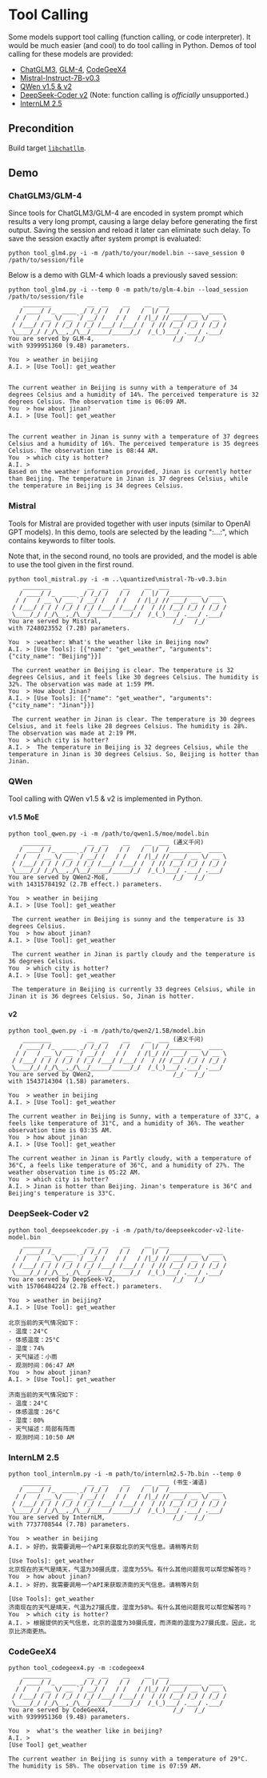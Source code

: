 # Tool Calling

Some models support tool calling (function calling, or code interpreter). It would be much easier (and cool) to do tool calling in Python.
Demos of tool calling for these models are provided:

* [ChatGLM3](../scripts/tool_glm3.py), [GLM-4](../scripts/tool_glm4.py), [CodeGeeX4](../scripts/tool_codegeex4.py)
* [Mistral-Instruct-7B-v0.3](../scripts/tool_mistral.py)
* [QWen v1.5 & v2](../scripts/tool_qwen.py)
* [DeepSeek-Coder v2](../scripts/tool_deepseekcoder.py) (Note: function calling is *officially* unsupported.)
* [InternLM 2.5](../scripts//tool_internlm.py)

## Precondition

Build target [`libchatllm`](binding.md).

## Demo

### ChatGLM3/GLM-4

Since tools for ChatGLM3/GLM-4 are encoded in system prompt which results a very long prompt, causing a large delay before generating the first output.
Saving the session and reload it later can eliminate such delay. To save the session exactly after system prompt is evaluated:

```
python tool_glm4.py -i -m /path/to/your/model.bin --save_session 0 /path/to/session/file
```

Below is a demo with GLM-4 which loads a previously saved session:

```
python tool_glm4.py -i --temp 0 -m path/to/glm-4.bin --load_session /path/to/session/file
    ________          __  __    __    __  ___
   / ____/ /_  ____ _/ /_/ /   / /   /  |/  /_________  ____
  / /   / __ \/ __ `/ __/ /   / /   / /|_/ // ___/ __ \/ __ \
 / /___/ / / / /_/ / /_/ /___/ /___/ /  / // /__/ /_/ / /_/ /
 \____/_/ /_/\__,_/\__/_____/_____/_/  /_(_)___/ .___/ .___/
You are served by GLM-4,                      /_/   /_/
with 9399951360 (9.4B) parameters.

You  > weather in beijing
A.I. > [Use Tool]: get_weather


The current weather in Beijing is sunny with a temperature of 34 degrees Celsius and a humidity of 14%. The perceived temperature is 32 degrees Celsius. The observation time is 06:09 AM.
You  > how about jinan?
A.I. > [Use Tool]: get_weather


The current weather in Jinan is sunny with a temperature of 37 degrees Celsius and a humidity of 16%. The perceived temperature is 35 degrees Celsius. The observation time is 08:44 AM.
You  > which city is hotter?
A.I. >
Based on the weather information provided, Jinan is currently hotter than Beijing. The temperature in Jinan is 37 degrees Celsius, while the temperature in Beijing is 34 degrees Celsius.
```

### Mistral

Tools for Mistral are provided together with user inputs (similar to OpenAI GPT models). In this demo, tools are selected by the leading ":...:",
which contains keywords to filter tools.

Note that, in the second round, no tools are provided, and the model is able to use the tool given in the first round.

```
python tool_mistral.py -i -m ..\quantized\mistral-7b-v0.3.bin
    ________          __  __    __    __  ___
   / ____/ /_  ____ _/ /_/ /   / /   /  |/  /_________  ____
  / /   / __ \/ __ `/ __/ /   / /   / /|_/ // ___/ __ \/ __ \
 / /___/ / / / /_/ / /_/ /___/ /___/ /  / // /__/ /_/ / /_/ /
 \____/_/ /_/\__,_/\__/_____/_____/_/  /_(_)___/ .___/ .___/
You are served by Mistral,                    /_/   /_/
with 7248023552 (7.2B) parameters.

You  > :weather: What's the weather like in Beijing now?
A.I. > [Use Tools]: [{"name": "get_weather", "arguments": {"city_name": "Beijing"}}]

 The current weather in Beijing is clear. The temperature is 32 degrees Celsius, and it feels like 30 degrees Celsius. The humidity is 32%. The observation was made at 1:59 PM.
You  > How about Jinan?
A.I. > [Use Tools]: [{"name": "get_weather", "arguments": {"city_name": "Jinan"}}]

 The current weather in Jinan is clear. The temperature is 30 degrees Celsius, and it feels like 28 degrees Celsius. The humidity is 28%. The observation was made at 2:19 PM.
You  > which city is hotter?
A.I. >  The temperature in Beijing is 32 degrees Celsius, while the temperature in Jinan is 30 degrees Celsius. So, Beijing is hotter than Jinan.
```

### QWen

Tool calling with QWen v1.5 & v2 is implemented in Python.

#### v1.5 MoE

```
python tool_qwen.py -i -m /path/to/qwen1.5/moe/model.bin
    ________          __  __    __    __  ___ (通义千问)
   / ____/ /_  ____ _/ /_/ /   / /   /  |/  /_________  ____
  / /   / __ \/ __ `/ __/ /   / /   / /|_/ // ___/ __ \/ __ \
 / /___/ / / / /_/ / /_/ /___/ /___/ /  / // /__/ /_/ / /_/ /
 \____/_/ /_/\__,_/\__/_____/_____/_/  /_(_)___/ .___/ .___/
You are served by QWen2-MoE,                  /_/   /_/
with 14315784192 (2.7B effect.) parameters.

You  > weather in beijing
A.I. > [Use Tool]: get_weather

 The current weather in Beijing is sunny and the temperature is 33 degrees Celsius.
You  > how about jinan?
A.I. > [Use Tool]: get_weather

 The current weather in Jinan is partly cloudy and the temperature is 36 degrees Celsius.
You  > which city is hotter?
A.I. > [Use Tool]: get_weather

 The temperature in Beijing is currently 33 degrees Celsius, while in Jinan it is 36 degrees Celsius. So, Jinan is hotter.
```

#### v2

```
python tool_qwen.py -i -m /path/to/qwen2/1.5B/model.bin
    ________          __  __    __    __  ___ (通义千问)
   / ____/ /_  ____ _/ /_/ /   / /   /  |/  /_________  ____
  / /   / __ \/ __ `/ __/ /   / /   / /|_/ // ___/ __ \/ __ \
 / /___/ / / / /_/ / /_/ /___/ /___/ /  / // /__/ /_/ / /_/ /
 \____/_/ /_/\__,_/\__/_____/_____/_/  /_(_)___/ .___/ .___/
You are served by QWen2,                      /_/   /_/
with 1543714304 (1.5B) parameters.

You  > weather in beijing
A.I. > [Use Tool]: get_weather

The current weather in Beijing is Sunny, with a temperature of 33°C, a feels like temperature of 31°C, and a humidity of 36%. The weather observation time is 03:35 AM.
You  > how about jinan
A.I. > [Use Tool]: get_weather

The current weather in Jinan is Partly cloudy, with a temperature of 36°C, a feels like temperature of 36°C, and a humidity of 27%. The weather observation time is 05:22 AM.
You  > which city is hotter?
A.I. > Jinan is hotter than Beijing. Jinan's temperature is 36°C and Beijing's temperature is 33°C.
```

### DeepSeek-Coder v2

```
python tool_deepseekcoder.py -i -m /path/to/deepseekcoder-v2-lite-model.bin
    ________          __  __    __    __  ___
   / ____/ /_  ____ _/ /_/ /   / /   /  |/  /_________  ____
  / /   / __ \/ __ `/ __/ /   / /   / /|_/ // ___/ __ \/ __ \
 / /___/ / / / /_/ / /_/ /___/ /___/ /  / // /__/ /_/ / /_/ /
 \____/_/ /_/\__,_/\__/_____/_____/_/  /_(_)___/ .___/ .___/
You are served by DeepSeek-V2,                /_/   /_/
with 15706484224 (2.7B effect.) parameters.

You  > weather in beijing?
A.I. > [Use Tool]: get_weather

北京当前的天气情况如下：
- 温度：24°C
- 体感温度：25°C
- 湿度：74%
- 天气描述：小雨
- 观测时间：06:47 AM
You  > how about jinan?
A.I. > [Use Tool]: get_weather

济南当前的天气情况如下：
- 温度：24°C
- 体感温度：26°C
- 湿度：80%
- 天气描述：局部有阵雨
- 观测时间：10:50 AM
```

### InternLM 2.5

```
python tool_internlm.py -i -m path/to/internlm2.5-7b.bin --temp 0
    ________          __  __    __    __  ___ (书生·浦语)
   / ____/ /_  ____ _/ /_/ /   / /   /  |/  /_________  ____
  / /   / __ \/ __ `/ __/ /   / /   / /|_/ // ___/ __ \/ __ \
 / /___/ / / / /_/ / /_/ /___/ /___/ /  / // /__/ /_/ / /_/ /
 \____/_/ /_/\__,_/\__/_____/_____/_/  /_(_)___/ .___/ .___/
You are served by InternLM,                   /_/   /_/
with 7737708544 (7.7B) parameters.

You  > weather in beijing
A.I. > 好的，我需要调用一个API来获取北京的天气信息。请稍等片刻

[Use Tools]: get_weather
北京现在的天气是晴天，气温为30摄氏度，湿度为55%。有什么其他问题我可以帮您解答吗？
You  > how about jinan?
A.I. > 好的，我需要调用一个API来获取济南的天气信息。请稍等片刻

[Use Tools]: get_weather
济南现在的天气是晴天，气温为27摄氏度，湿度为58%。有什么其他问题我可以帮您解答吗？
You  > which city is hotter?
A.I. > 根据提供的天气信息，北京的温度为30摄氏度，而济南的温度为27摄氏度。因此，北京比济南更热。
```

### CodeGeeX4

```
python tool_codegeex4.py -m :codegeex4
    ________          __  __    __    __  ___
   / ____/ /_  ____ _/ /_/ /   / /   /  |/  /_________  ____
  / /   / __ \/ __ `/ __/ /   / /   / /|_/ // ___/ __ \/ __ \
 / /___/ / / / /_/ / /_/ /___/ /___/ /  / // /__/ /_/ / /_/ /
 \____/_/ /_/\__,_/\__/_____/_____/_/  /_(_)___/ .___/ .___/
You are served by CodeGeeX4,                  /_/   /_/
with 9399951360 (9.4B) parameters.

You  >  what's the weather like in beijing?
A.I. >
[Use Tool] get_weather

The current weather in Beijing is sunny with a temperature of 29°C. The humidity is 58%. The observation time is 07:59 AM.
```